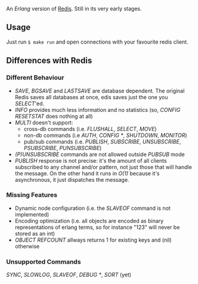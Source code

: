 An *Erlang* version of [Redis](http://redis.io). Still in its very early stages.

## Usage
Just run `$ make run` and open connections with your favourite redis client.

## Differences with Redis
### Different Behaviour
* _SAVE_, _BGSAVE_ and _LASTSAVE_ are database dependent. The original Redis saves all databases at once, edis saves just the one you _SELECT_'ed.
* _INFO_ provides much less information and no statistics (so, _CONFIG RESETSTAT_ does nothing at all)
* _MULTI_ doesn't support:
  - cross-db commands (i.e. _FLUSHALL_, _SELECT_, _MOVE_)
  - non-db commands (i.e _AUTH_, _CONFIG *_, _SHUTDOWN_, _MONITOR_)
  - pub/sub commands (i.e. _PUBLISH_, _SUBSCRIBE_, _UNSUBSCRIBE_, _PSUBSCRIBE_, _PUNSUBSCRIBE_)
* _(P)UNSUBSCRIBE_ commands are not allowed outside _PUBSUB_ mode
* _PUBLISH_ response is not precise: it's the amount of all clients subscribed to any channel and/or pattern, not just those that will handle the message. On the other hand it runs in _O(1)_ because it's asynchronous, it just dispatches the message.

### Missing Features
* Dynamic node configuration (i.e. the _SLAVEOF_ command is not implemented)
* Encoding optimization (i.e. all objects are encoded as binary representations of erlang terms, so for instance "123" will never be stored as an int)
* _OBJECT REFCOUNT_ allways returns 1 for existing keys and (nil) otherwise

### Unsupported Commands
_SYNC_, _SLOWLOG_, _SLAVEOF_, _DEBUG *_, _SORT_ (yet)